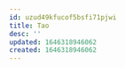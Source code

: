 ```yaml
---
id: uzud49kfucof5bsfi71pjwi
title: Tao
desc: ''
updated: 1646318946062
created: 1646318946062
---
```


